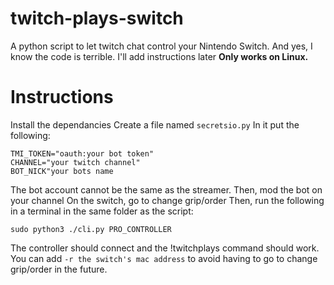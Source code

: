 # twitch-plays-switch
A python script to let twitch chat control your Nintendo Switch.
And yes, I know the code is terrible.
I'll add instructions later
**Only works on Linux.**
# Instructions
Install the dependancies
Create a file named ``secretsio.py``
In it put the following:

    TMI_TOKEN="oauth:your bot token"
    CHANNEL="your twitch channel"
    BOT_NICK"your bots name
The bot account cannot be the same as the streamer.
Then, mod the bot on your channel
On the switch, go to change grip/order
Then, run the following in a terminal in the same folder as the script:

    sudo python3 ./cli.py PRO_CONTROLLER
  The controller should connect and the !twitchplays command should work.
  You can add ``-r the switch's mac address`` to avoid having to go to change grip/order in the future.

